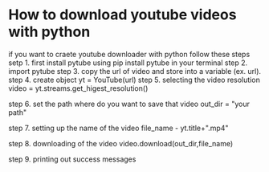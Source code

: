 <h1> How to download youtube videos with python </h1>


if you want to craete youtube downloader with python follow these steps
setp 1. first install pytube using pip install pytube in your terminal
step 2. import pytube 
step 3. copy the url of video and store into a variable (ex. url).
step 4. create object yt = YouTube(url)
step 5. selecting the video resolution 
     video = yt.streams.get_higest_resolution()

step 6. set the path where do you want to save that video
  out_dir = "your path"

step 7. setting up the name of the video
     file_name - yt.title+".mp4"

step 8. downloading of the video
     video.download(out_dir,file_name)

step 9. printing out success messages
